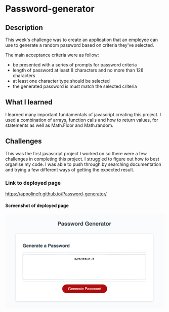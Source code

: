 # Password-generator

## Description 

This week's challenge was to create an application that an employee can use to generate a random password based on criteria they've selected.

The main acceptance criteria were as follow:
- be presented with a series of prompts for password criteria
- length of password at least 8 characters and no more than 128 characters
- at least one character type should be selected
- the generated password is must match the selected criteria

## What I learned
I learned many important fundamentals of javascript creating this project. I used a combination of arrays, function calls and how to return values, for statements as well as Math.Floor and Math.random.

## Challenges
This was the first javascript project I worked on so there were a few challenges in completing this project. I struggled to figure out how to best organise my code. I was able to push through by searching documentation and trying a few different ways of getting the expected result. 

### Link to deployed page

https://appolinefr.github.io/Password-generator/


#### Screenshot of deployed page


![Screenshot of deployed page](assets/images/deployed-page.png)